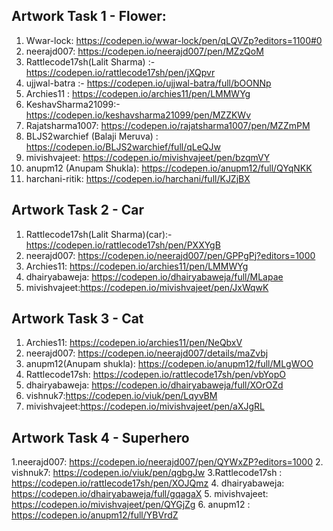 
## Artwork Task 1 - Flower:
1. Wwar-lock: https://codepen.io/wwar-lock/pen/qLQVZp?editors=1100#0
2. neerajd007: https://codepen.io/neerajd007/pen/MZzQoM
3. Rattlecode17sh(Lalit Sharma) :- https://codepen.io/rattlecode17sh/pen/jXQpvr
4. ujjwal-batra :- https://codepen.io/ujjwal-batra/full/bOONNp
5. Archies11 : https://codepen.io/archies11/pen/LMMWYg
6. KeshavSharma21099:- https://codepen.io/keshavsharma21099/pen/MZZKWv
7. Rajatsharma1007: https://codepen.io/rajatsharma1007/pen/MZZmPM
8. BLJS2warchief (Balaji Meruva) : https://codepen.io/BLJS2warchief/full/qLeQJw
9. mivishvajeet: https://codepen.io/mivishvajeet/pen/bzqmVY
10. anupm12 (Anupam Shukla): https://codepen.io/anupm12/full/QYqNKK
11. harchani-ritik: https://codepen.io/harchani/full/KJZjBX

## Artwork Task 2 - Car
1. Rattlecode17sh(Lalit Sharma)(car):- https://codepen.io/rattlecode17sh/pen/PXXYgB
2. neerajd007: https://codepen.io/neerajd007/pen/GPPgPj?editors=1000
3. Archies11: https://codepen.io/archies11/pen/LMMWYg
4. dhairyabaweja: https://codepen.io/dhairyabaweja/full/MLapae
5. mivishvajeet:https://codepen.io/mivishvajeet/pen/JxWqwK

## Artwork Task 3 - Cat
1. Archies11: https://codepen.io/archies11/pen/NeQbxV
2. neerajd007: https://codepen.io/neerajd007/details/maZvbj
3. anupm12(Anupam shukla): https://codepen.io/anupm12/full/MLgWOO
4. Rattlecode17sh: https://codepen.io/rattlecode17sh/pen/vbYopO
5. dhairyabaweja: https://codepen.io/dhairyabaweja/full/XOrOZd
6. vishnuk7:https://codepen.io/viuk/pen/LqyvBM
7. mivishvajeet:https://codepen.io/mivishvajeet/pen/aXJgRL

## Artwork Task 4 - Superhero
1.neerajd007: https://codepen.io/neerajd007/pen/QYWxZP?editors=1000
2. vishnuk7: https://codepen.io/viuk/pen/qgbgJw
3.Rattlecode17sh : https://codepen.io/rattlecode17sh/pen/XOJQmz
4. dhairyabaweja: https://codepen.io/dhairyabaweja/full/gqagaX
5. mivishvajeet: https://codepen.io/mivishvajeet/pen/QYGjZg
6. anupm12 : https://codepen.io/anupm12/full/YBVrdZ
